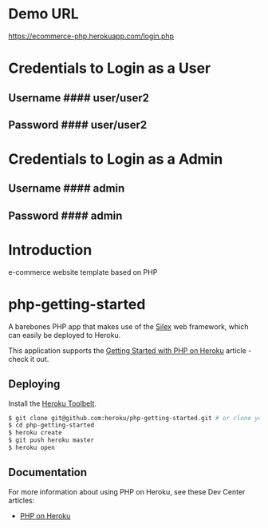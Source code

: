 # Demo URL
https://ecommerce-php.herokuapp.com/login.php

# Credentials to Login as a User
## Username #### user/user2
## Password #### user/user2

# Credentials to Login as a Admin
## Username #### admin
## Password #### admin


# Introduction
e-commerce website template based on PHP

# php-getting-started

A barebones PHP app that makes use of the [Silex](http://silex.sensiolabs.org/) web framework, which can easily be deployed to Heroku.

This application supports the [Getting Started with PHP on Heroku](https://devcenter.heroku.com/articles/getting-started-with-php) article - check it out.

## Deploying

Install the [Heroku Toolbelt](https://toolbelt.heroku.com/).

```sh
$ git clone git@github.com:heroku/php-getting-started.git # or clone your own fork
$ cd php-getting-started
$ heroku create
$ git push heroku master
$ heroku open
```

## Documentation

For more information about using PHP on Heroku, see these Dev Center articles:

- [PHP on Heroku](https://devcenter.heroku.com/categories/php)

